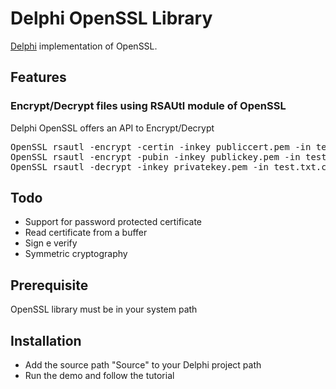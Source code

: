 # Delphi OpenSSL Library

[Delphi](http://www.embarcadero.com/products/delphi) implementation of OpenSSL.

## Features

### Encrypt/Decrypt files using RSAUtl module of OpenSSL

Delphi OpenSSL offers an API to Encrypt/Decrypt

<pre>
OpenSSL rsautl -encrypt -certin -inkey publiccert.pem -in test.txt -out test.txt.cry
OpenSSL rsautl -encrypt -pubin -inkey publickey.pem -in test.txt -out test.txt.cry
OpenSSL rsautl -decrypt -inkey privatekey.pem -in test.txt.cry -out test.txt
</pre>

## Todo

- Support for password protected certificate
- Read certificate from a buffer
- Sign e verify
- Symmetric cryptography

## Prerequisite
OpenSSL library must be in your system path

## Installation
- Add the source path "Source" to your Delphi project path
- Run the demo and follow the tutorial


